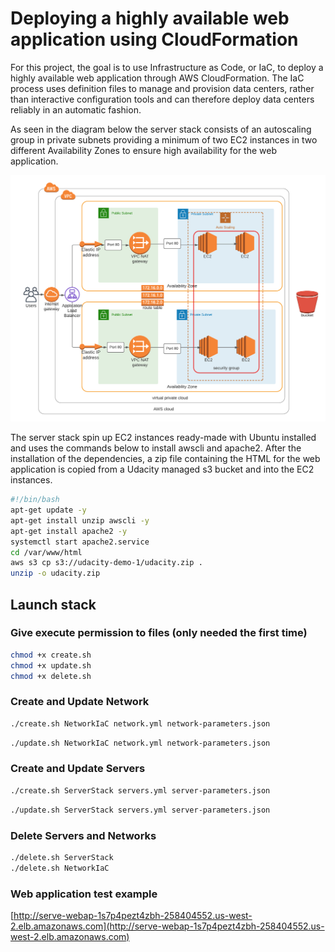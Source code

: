 # Deploying a highly available web application using CloudFormation

For this project, the goal is to use Infrastructure as Code, or IaC, to deploy a highly available web application through AWS CloudFormation. The IaC process uses definition files to manage and provision data centers, rather than interactive configuration tools and can therefore deploy data centers reliably in an automatic fashion.

As seen in the diagram below the server stack consists of an autoscaling group in private subnets providing a minimum of two EC2 instances in two different Availability Zones to ensure high availability for the web application.

![diagram](Diagram.png)

The server stack spin up EC2 instances ready-made with Ubuntu installed and uses the commands below to install awscli and apache2. After the installation of the dependencies, a zip file containing the HTML for the web application is copied from a Udacity managed s3 bucket and into the EC2 instances.

```bash
#!/bin/bash
apt-get update -y
apt-get install unzip awscli -y
apt-get install apache2 -y
systemctl start apache2.service
cd /var/www/html
aws s3 cp s3://udacity-demo-1/udacity.zip .
unzip -o udacity.zip
```

## Launch stack

### Give execute permission to files (only needed the first time)

```bash
chmod +x create.sh  
chmod +x update.sh
chmod +x delete.sh
```

### Create and Update Network

```bash
./create.sh NetworkIaC network.yml network-parameters.json
```

```bash
./update.sh NetworkIaC network.yml network-parameters.json
```

### Create and Update Servers

```bash
./create.sh ServerStack servers.yml server-parameters.json
```

```bash
./update.sh ServerStack servers.yml server-parameters.json
```

### Delete Servers and Networks

```bash
./delete.sh ServerStack
./delete.sh NetworkIaC
```

### Web application test example

[http://serve-webap-1s7p4pezt4zbh-258404552.us-west-2.elb.amazonaws.com](http://serve-webap-1s7p4pezt4zbh-258404552.us-west-2.elb.amazonaws.com)
